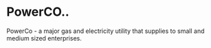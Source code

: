 # PowerCO..
PowerCo - a major gas and electricity utility that supplies to small and medium sized enterprises. 
